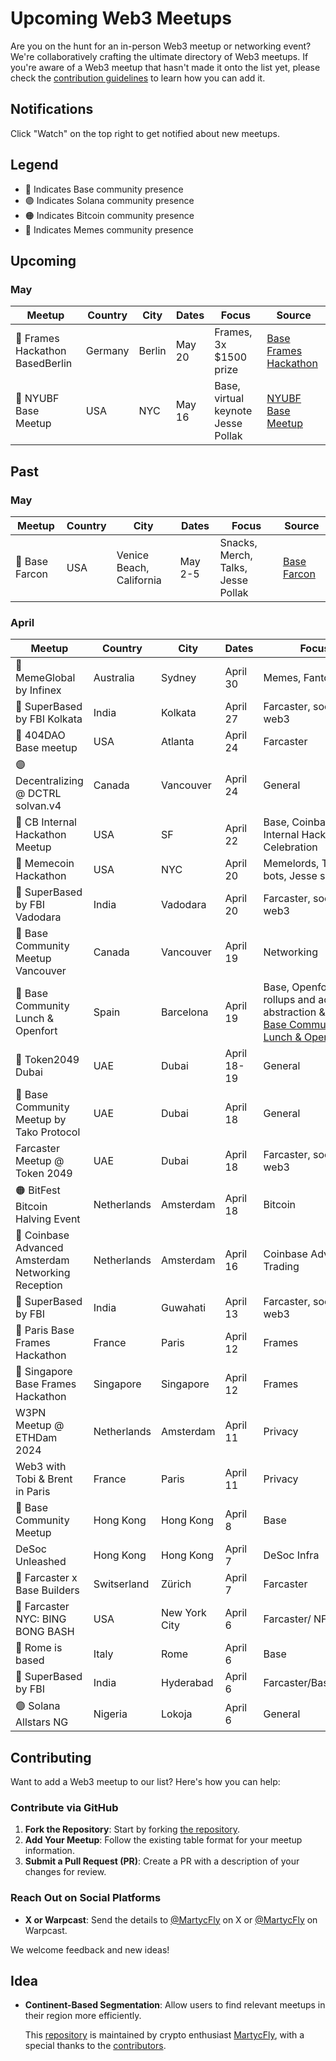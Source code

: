 # Upcoming Web3 Meetups

Are you on the hunt for an in-person Web3 meetup or networking event? We're collaboratively crafting the ultimate directory of Web3 meetups. If you're aware of a Web3 meetup that hasn't made it onto the list yet, please check the [contribution guidelines](#contributing) to learn how you can add it.

## Notifications
Click "Watch" on the top right to get notified about new meetups.

## Legend

- 🔵 Indicates Base community presence
- 🟣 Indicates Solana community presence
- 🟠 Indicates Bitcoin community presence
- 🐶 Indicates Memes community presence

## Upcoming
### May 
| Meetup                          | Country | City                     | Dates   | Focus                              | Source                                                        |
|---------------------------------|---------|--------------------------|---------|------------------------------------|---------------------------------------------------------------|
| 🔵 Frames Hackathon BasedBerlin | Germany | Berlin                   | May 20   | Frames, 3x $1500 prize             | [Base Frames Hackathon](https://lu.ma/BasedBerlin24) |
| 🔵 NYUBF Base Meetup            | USA     | NYC                      | May 16  | Base, virtual keynote Jesse Pollak | [NYUBF Base Meetup](https://lu.ma/nycbasemeetup)              |


## Past
### May 
| Meetup                        | Country   | City    | Dates    | Focus                   | Source                                       |
|-------------------------------|-----------|---------|----------|-------------------------|----------------------------------------------|
| 🔵 Base Farcon                  | USA     | Venice Beach, California | May 2-5 | Snacks, Merch, Talks, Jesse Pollak | [Base Farcon](https://warpcast.com/base/0x8dd1b660)           |

### April 
| Meetup                                              | Country     | City          | Dates   | Focus                                                                                                              | Source                                                                              |
|-----------------------------------------------------|-------------|---------------|---------|--------------------------------------------------------------------------------------------------------------------|-------------------------------------------------------------------------------------|
| 🐶 MemeGlobal by Infinex      | Australia | Sydney  | April 30  | Memes, Fantom           | [MemeGlobal](https://lu.ma/memeglobalsydney) |
| 🔵 SuperBased by FBI  Kolkata                       | India       | Kolkata       | April 27 | Farcaster, social, web3                                                                                            | [SuperBased Kolkata](https://lu.ma/8nxxuu7k)                                        |
| 🔵 404DAO Base meetup                               | USA         | Atlanta       | April 24 | Farcaster                                                                                                          | [404DAO Meetup](https://lu.ma/m27ue61u)                                             |
| 🟣 Decentralizing @ DCTRL solvan.v4                 | Canada      | Vancouver     | April 24 | General                                                                                                            | [DCTRL](https://lu.ma/n77xud18)                                                     |
| 🔵 CB Internal Hackathon Meetup                     | USA         | SF            | April 22 | Base, Coinbase, Internal Hackathon Celebration                                                                     | [CB Internal Hackathon](https://twitter.com/jessepollak/status/1782090563157897615) |
| 🔵 Memecoin Hackathon                               | USA         | NYC           | April 20    | Memelords, Telegram bots, Jesse speaking                                                                           | [Memecoin Hackathon](https://lu.ma/var4q85z)                                        |
| 🔵 SuperBased by FBI Vadodara                       | India       | Vadodara      | April 20    | Farcaster, social, web3                                                                                            | [SuperBased Vadodara](https://lu.ma/tmst2es0)                                       |
| 🔵 Base Community Meetup Vancouver                  | Canada      | Vancouver     | April 19    | Networking                                                                                                         | [Base Vancouver](https://lu.ma/basevancouver)                                       |
| 🔵 Base Community Lunch & Openfort                  | Spain       | Barcelona     | April 19    | Base, Openfort, rollups and account abstraction & Lunch  [Base Community Lunch & Openfort](https://lu.ma/28j5zmn4) |
| 🔵 Token2049 Dubai                                  | UAE         | Dubai         | April 18-19 | General                                                                                                            | [Token2049](https://www.dubai.token2049.com/)                                       |
| 🔵 Base Community Meetup by Tako Protocol           | UAE         | Dubai         | April 18    | General                                                                                                            | [Base Taco protocol](https://lu.ma/Base_Dubai)                                      |
| Farcaster Meetup @ Token 2049                       | UAE         | Dubai         | April 18    | Farcaster, social, web3                                                                                            | [Farcaster Dubai](https://lu.ma/Farcaster_Dubai)                                    |
| 🟠 BitFest Bitcoin Halving Event                    | Netherlands | Amsterdam     | April 18    | Bitcoin                                                                                                            | [Bitcoin Halving Event](https://bitfest.nl/)                                        |
| 🔵 Coinbase Advanced Amsterdam Networking Reception | Netherlands | Amsterdam     | April 16    | Coinbase Advanced/ Trading                                                                                         | [Coinbase Traders](https://twitter.com/coinbasetraders/status/1775582204434710823)  |
| 🔵 SuperBased by FBI                                | India       | Guwahati      | April 13    | Farcaster, social, web3                                                                                            | [SuperBased Guwahati](https://lu.ma/ro2k6f57)                                       |
| 🔵 Paris Base Frames Hackathon                      | France      | Paris         | April 12    | Frames                                                                                                             | [BasedParis](https://lu.ma/4hdpgqs2)                                                |
| 🔵 Singapore Base Frames Hackathon                  | Singapore   | Singapore     | April 12    | Frames                                                                                                             | [BasedSingapore](https://lu.ma/z6009042)                                            |
| W3PN Meetup @ ETHDam 2024                           | Netherlands | Amsterdam     | April 11    | Privacy                                                                                                            | [W3PN Meetup](https://lu.ma/w3pn-meetup-ams1)                                       |
| Web3 with Tobi & Brent in Paris                     | France      | Paris         | April 11    | Privacy                                                                                                            | [Web3 with Tobi & Brent](https://lu.ma/l4edj0g6)                                    |
| 🔵 Base Community Meetup                            | Hong Kong   | Hong Kong     | April 8 | Base                                                                                                               | [Base Community Meetup](https://lu.ma/Base_HK)                                      |
| DeSoc Unleashed                                     | Hong Kong   | Hong Kong     | April 7 | DeSoc Infra                                                                                                        | [DeSoc Unleashed](https://twitter.com/TakoProtocol/status/1775823728284484049)      |
| 🔵 Farcaster x Base Builders                        | Switserland | Zürich        | April 7 | Farcaster                                                                                                          | [Farcaster x Base Builders](https://lu.ma/bvaszyxc)                                 |
| 🔵 Farcaster NYC: BING BONG BASH                    | USA         | New York City | April 6 | Farcaster/ NFT                                                                                                     | [Farcaster NYC: BING BONG BASH](https://events.xyz/4c52d89e)                        |
| 🔵 Rome is based                                    | Italy       | Rome          | April 6 | Base                                                                                                               | [Rome is based](https://lu.ma/urbe-hacker-house-base)                               |
| 🔵 SuperBased by FBI                                | India       | Hyderabad     | April 6 | Farcaster/Base/Social                                                                                              | [SuperBased by FBI](https://lu.ma/fbi-hyd)                                          |
| 🟣 Solana Allstars NG                               | Nigeria     | Lokoja        | April 6 | General                                                                                                            | [Solana Allstars NG ](https://lu.ma/5nxtsw3b)                                       |




## Contributing

Want to add a Web3 meetup to our list? Here's how you can help:

### Contribute via GitHub

1. **Fork the Repository**: Start by forking [the repository](https://github.com/martijncvv/web3-meetups).
2. **Add Your Meetup**: Follow the existing table format for your meetup information.
3. **Submit a Pull Request (PR)**: Create a PR with a description of your changes for review.

### Reach Out on Social Platforms

- **X or Warpcast**: Send the details to [@MartycFly](https://twitter.com/Marty_cFly) on X or [@MartycFly](https://warpcast.com/martycfly) on Warpcast.


We welcome feedback and new ideas!


## Idea
- **Continent-Based Segmentation**: Allow users to find relevant meetups in their region more efficiently.



  This [repository](https://github.com/Martijncvv/Web3-meetups) is maintained by crypto enthusiast [MartycFly](https://github.com/Martijncvv/), with a special thanks to the [contributors](https://github.com/Martijncvv/Web3-meetups/graphs/contributors).

